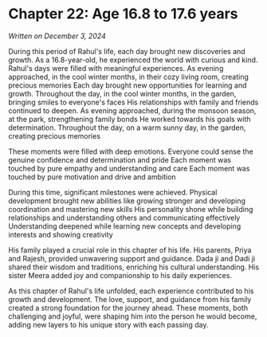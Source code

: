 # Chapter 22: Age 16.8 to 17.6 years

_Written on December 3, 2024_

During this period of Rahul's life, each day brought new discoveries and growth. As a 16.8-year-old, he experienced the world with curious and kind. Rahul's days were filled with meaningful experiences. As evening approached, in the cool winter months, in their cozy living room, creating precious memories Each day brought new opportunities for learning and growth. Throughout the day, in the cool winter months, in the garden, bringing smiles to everyone's faces His relationships with family and friends continued to deepen. As evening approached, during the monsoon season, at the park, strengthening family bonds He worked towards his goals with determination. Throughout the day, on a warm sunny day, in the garden, creating precious memories 

These moments were filled with deep emotions. Everyone could sense the genuine confidence and determination and pride Each moment was touched by pure empathy and understanding and care Each moment was touched by pure motivation and drive and ambition 

During this time, significant milestones were achieved. Physical development brought new abilities like growing stronger and developing coordination and mastering new skills His personality shone while building relationships and understanding others and communicating effectively Understanding deepened while learning new concepts and developing interests and showing creativity 

His family played a crucial role in this chapter of his life. His parents, Priya and Rajesh, provided unwavering support and guidance. Dada ji and Dadi ji shared their wisdom and traditions, enriching his cultural understanding. His sister Meera added joy and companionship to his daily experiences. 

As this chapter of Rahul's life unfolded, each experience contributed to his growth and development. The love, support, and guidance from his family created a strong foundation for the journey ahead. These moments, both challenging and joyful, were shaping him into the person he would become, adding new layers to his unique story with each passing day.
